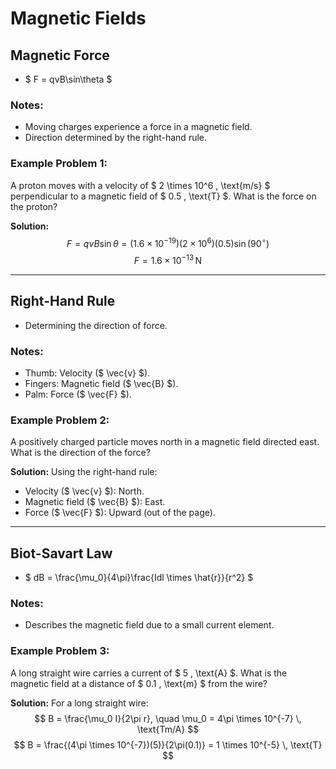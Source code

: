 # Magnetic Fields

## Magnetic Force
- $ F = qvB\sin\theta $

### Notes:
- Moving charges experience a force in a magnetic field.
- Direction determined by the right-hand rule.

### Example Problem 1:
A proton moves with a velocity of $ 2 \times 10^6 \, \text{m/s} $ perpendicular to a magnetic field of $ 0.5 \, \text{T} $. What is the force on the proton?

**Solution:**
$$
F = qvB\sin\theta = (1.6 \times 10^{-19})(2 \times 10^6)(0.5)\sin(90^\circ)
$$
$$
F = 1.6 \times 10^{-13} \, \text{N}
$$

---

## Right-Hand Rule
- Determining the direction of force.

### Notes:
- Thumb: Velocity ($ \vec{v} $).
- Fingers: Magnetic field ($ \vec{B} $).
- Palm: Force ($ \vec{F} $).

### Example Problem 2:
A positively charged particle moves north in a magnetic field directed east. What is the direction of the force?

**Solution:**
Using the right-hand rule:
- Velocity ($ \vec{v} $): North.
- Magnetic field ($ \vec{B} $): East.
- Force ($ \vec{F} $): Upward (out of the page).

---

## Biot-Savart Law
- $ dB = \frac{\mu_0}{4\pi}\frac{Idl \times \hat{r}}{r^2} $

### Notes:
- Describes the magnetic field due to a small current element.

### Example Problem 3:
A long straight wire carries a current of $ 5 \, \text{A} $. What is the magnetic field at a distance of $ 0.1 \, \text{m} $ from the wire?

**Solution:**
For a long straight wire:
$$
B = \frac{\mu_0 I}{2\pi r}, \quad \mu_0 = 4\pi \times 10^{-7} \, \text{Tm/A}
$$
$$
B = \frac{(4\pi \times 10^{-7})(5)}{2\pi(0.1)} = 1 \times 10^{-5} \, \text{T}
$$